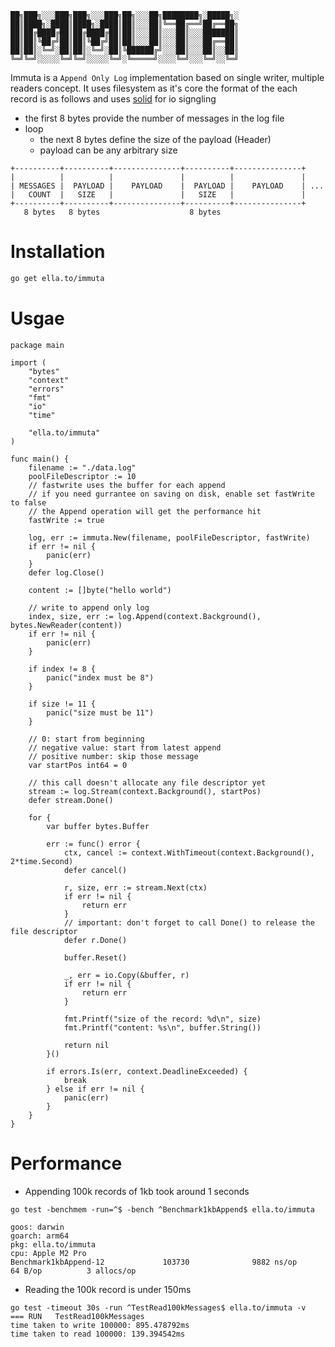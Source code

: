 ```
██╗███╗░░░███╗███╗░░░███╗██╗░░░██╗████████╗░█████╗░
██║████╗░████║████╗░████║██║░░░██║╚══██╔══╝██╔══██╗
██║██╔████╔██║██╔████╔██║██║░░░██║░░░██║░░░███████║
██║██║╚██╔╝██║██║╚██╔╝██║██║░░░██║░░░██║░░░██╔══██║
██║██║░╚═╝░██║██║░╚═╝░██║╚██████╔╝░░░██║░░░██║░░██║
╚═╝╚═╝░░░░░╚═╝╚═╝░░░░░╚═╝░╚═════╝░░░░╚═╝░░░╚═╝░░╚═╝
```

Immuta is a `Append Only Log` implementation based on single writer, multiple readers concept. It uses filesystem as it's core the format of the each record is as follows and uses [solid](https://ella.to/solid) for io signgling

- the first 8 bytes provide the number of messages in the log file
- loop
  - the next 8 bytes define the size of the payload (Header)
  - payload can be any arbitrary size

```
+----------+----------+---------------+----------+---------------+
|          |          |               |          |               |
| MESSAGES |  PAYLOAD |    PAYLOAD    |  PAYLOAD |    PAYLOAD    | ...
|   COUNT  |   SIZE   |               |   SIZE   |               |
+----------+----------+---------------+----------+---------------+
   8 bytes   8 bytes                    8 bytes
```

# Installation

```bash
go get ella.to/immuta
```

# Usgae

```golang
package main

import (
	"bytes"
	"context"
	"errors"
	"fmt"
	"io"
	"time"

	"ella.to/immuta"
)

func main() {
	filename := "./data.log"
	poolFileDescriptor := 10
	// fastwrite uses the buffer for each append
	// if you need gurrantee on saving on disk, enable set fastWrite to false
	// the Append operation will get the performance hit
	fastWrite := true

	log, err := immuta.New(filename, poolFileDescriptor, fastWrite)
	if err != nil {
		panic(err)
	}
	defer log.Close()

	content := []byte("hello world")

	// write to append only log
	index, size, err := log.Append(context.Background(), bytes.NewReader(content))
	if err != nil {
		panic(err)
	}

	if index != 8 {
		panic("index must be 8")
	}

	if size != 11 {
		panic("size must be 11")
	}

	// 0: start from beginning
	// negative value: start from latest append
	// positive number: skip those message
	var startPos int64 = 0

	// this call doesn't allocate any file descriptor yet
	stream := log.Stream(context.Background(), startPos)
	defer stream.Done()

	for {
		var buffer bytes.Buffer

		err := func() error {
			ctx, cancel := context.WithTimeout(context.Background(), 2*time.Second)
			defer cancel()

			r, size, err := stream.Next(ctx)
			if err != nil {
				return err
			}
			// important: don't forget to call Done() to release the file descriptor
			defer r.Done()

			buffer.Reset()

			_, err = io.Copy(&buffer, r)
			if err != nil {
				return err
			}

			fmt.Printf("size of the record: %d\n", size)
			fmt.Printf("content: %s\n", buffer.String())

			return nil
		}()

		if errors.Is(err, context.DeadlineExceeded) {
			break
		} else if err != nil {
			panic(err)
		}
	}
}
```

# Performance

- Appending 100k records of 1kb took around 1 seconds

```
go test -benchmem -run=^$ -bench ^Benchmark1kbAppend$ ella.to/immuta

goos: darwin
goarch: arm64
pkg: ella.to/immuta
cpu: Apple M2 Pro
Benchmark1kbAppend-12             103730              9882 ns/op              64 B/op          3 allocs/op
```

- Reading the 100k record is under 150ms

```
go test -timeout 30s -run ^TestRead100kMessages$ ella.to/immuta -v
=== RUN   TestRead100kMessages
time taken to write 100000: 895.478792ms
time taken to read 100000: 139.394542ms
```
